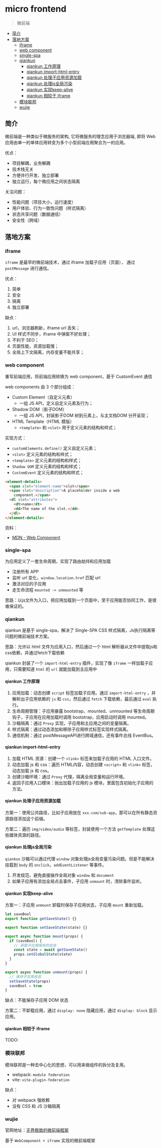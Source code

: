 # micro frontend

> 微前端

- [简介](#简介)
- [落地方案](#落地方案)
  - [iframe](#iframe)
  - [web component](#web-component)
  - [single-spa](#single-spa)
  - [qiankun](#qiankun)
    - [qiankun 工作原理](#qiankun-工作原理)
    - [qiankun import-html-entry](#qiankun-import-html-entry)
    - [qiankun 处理子应用资源加载](#qiankun-处理子应用资源加载)
    - [qiankun 处理js全局污染](#qiankun-处理js全局污染)
    - [qiankun 实现keep-alive](#qiankun-实现keep-alive)
    - [qiankun 相较于 iframe](#qiankun-相较于-iframe)
  - [模块联邦](#模块联邦)
  - [wujie](#wujie)

## 简介

微前端是一种类似于微服务的架构, 它将微服务的理念应用于浏览器端, 即将 Web 应用由单一的单体应用转变为多个小型前端应用聚合为一的应用。

优点：

- 项目解耦，业务解耦
- 技术栈无关
- 方便并行开发、独立部署
- 独立运行，每个微应用之间状态隔离

关注问题：

- 性能问题（项目大小，运行速度）
- 用户体验、行为一致性问题（样式隔离）
- 状态共享问题（数据通信）
- 安全性（跨域）

## 落地方案

### iframe

`iframe` 是最早的微前端技术，通过 iframe 加载子应用（页面）， 通过 `postMessage` 进行通信。

优点：

1. 简单
2. 安全
3. 隔离
4. 独立部署

缺点：

1. url，浏览器刷新，iframe url 丢失；
2. UI 样式不同步，iframe 中弹窗不好处理；
3. 不利于 SEO；
4. 页面性能，资源加载慢；
5. 全局上下文隔离，内存变量不能共享；

### web component

重写前端应用，将前端应用转换为 web component，基于 CustomEvent 通信

web components 由 3 个部分组成：

- Custom Element（自定义元素）
  - 一组 JS API，定义自定义元素及行为；
- Shadow DOM（影子DOM）
  - 一组 JS API，封装影子DOM 树到元素上，与主文档DOM 分开呈现；
- HTML Template（HTML 模版）
  - `<template>` 和 `<slot>` 用于定义元素的结构和样式；

实现方式：

- `customElements.define()` 定义自定义元素；
- `<slot>` 定义元素的结构和样式；
- `<template>` 定义元素的结构和样式；
- `Shadow DOM` 定义元素的结构和样式；
- `CustomEvent` 定义元素的结构和样式；

```html
<element-details>
  <span slot="element-name">slot</span>
  <span slot="description">A placeholder inside a web
    component.</span>
  <dl slot="attributes">
    <dt>name</dt>
    <dd>The name of the slot.</dd>
  </dl>
</element-details>
```

资料：

- [MDN - Web Component](https://developer.mozilla.org/zh-CN/docs/Web/Web_Components)

### single-spa

为应用定义了一套生命周期，实现了路由劫持和应用加载

- 注册所有 APP
- 监听 url 变化，`window.location.href` 匹配 url
- 激活对应的子应用
- 走生命流程 `mounted -> unmounted` 等

思路：以js文件为入口，把应用加载到一个页面中，至于应用能否协同工作，是很难保证的。

### qiankun

qiankun 是基于 single-spa，解决了 Single-SPA CSS 样式隔离，Js执行隔离等问题的微前端技术方案。

思路：允许以 html 文件为应用入口，然后通过一个 html 解析器从文件中提取js和css依赖，并通过fetch下载依赖

qiankun 封装了一个 `import-html-entry` 插件，实现了像 `iframe` 一样加载子应用，只需要知道 `html` 的 `url` 就能加载到主应用中

#### qiankun 工作原理

1. 应用加载：动态创建 `script` 标签加载子应用。通过 `import-html-entry` ，并解析出子应用依赖的 `js` 和 `css`，然后通过 `fetch` 下载依赖，最后通过 `eval` 执行。
2. 生命周期管理：子应用暴露 bootstrap、mounted、unmounted 等生命周期钩子，子应用在应用加载时调用 bootstrap，应用启动时调用 mounted。
3. 沙箱隔离：通过 `Proxy` 实现，子应用和主应用之间的变量隔离。
4. 样式隔离：通过动态添加和移除子应用样式标签实现样式隔离。
5. 通信机制：通过 postMessageAPI进行跨域通信，还有事件总线 EventBus。

#### qiankun import-html-entry

1. 加载 HTML 资源：创建一个 `<link>` 标签来加载子应用的 HTML 入口文件。
2. 动态加载 js 和 css：遍历 HTML内容，动态创建 `<script>` 和 `<link>` 标签，动态加载 js 和 css。
3. 创建沙箱环境：通过 `Proxy` 代理，隔离全局变量和运行环境。
4. 返回子应用入口模块：抛出加载子应用的 js 模块，里面包含初始化子应用的方法。

#### qiankun 处理子应用资源加载

方案一：使用公共路径，比如子应用放在 `xxx.com/sub-app`，那可以在所有静态资源路径添加这个前缀。

方案二：遍历 `img/video/audio` 等标签，封装使用一个方法 `getTemplate` 处理这些媒体资源的路径。

#### qiankun 处理js全局污染

`qiankun` 沙箱可以通过代理 `window` 对象处理js全局变量污染问题。但是不能解决挂载到 `body` 的 `onclick`，`addEventListener` 等事件。

1. 开发规范，避免直接操作全局对象 `window` 和 `document`
2. 如果子应用有添加全局点击事件，子应用 `unmount` 时，清除事件监听。

#### qiankun 实现keep-alive

方案一：子应用 `unmount` 卸载时保存子应用状态，子应用 `mount` 重新加载。

```js
let saveBool
export function getSaveState() {}

export function setSaveState(state) {}

export async function mount(props) {
  if (saveBool) {
    // 获取子应用保存的状态
    const state = await getSaveState()
    props.setGlobalState(state)
  }
}

export async function unmount(props) {
  // 保存子应用状态
  setSaveState(props)
  saveBool = true
}
```

缺点：不能保存子应用 DOM 状态

方案二：不卸载应用，通过 `display: none` 隐藏应用，通过 `display: block` 显示应用。

#### qiankun 相较于 iframe

TODO:

### 模块联邦

模块联邦是一种去中心化的思想，可以用来做组件的拆分及复用。

- webpack: `module federation`
- vite: `vite-plugin-federation`

缺点：

- 对 webpack 强依赖
- 没有 CSS 和 JS 沙箱隔离

### wujie

官网地址：[无界极致的微前端框架](https://wujie-micro.github.io/doc/)

基于 `WebComponent + iframe` 实现的微前端框架